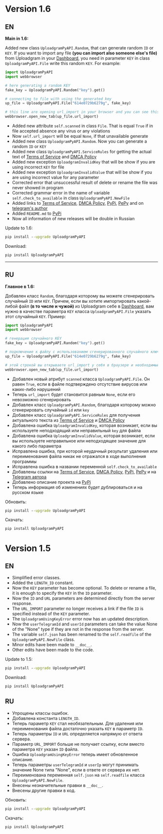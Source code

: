 # Version 1.6
## EN
**Main in 1.6:**

Added new class `UploadgramPyAPI.Random`, that can generate random `ID` or `KEY`. If you want to import any file **(you can import also someone else's file)** from Uploadgram in your [Dashboard]("https://uploadgram.me/upload/#/"), you need in parameter `KEY` in class `UploadgramPyAPI.File` write this random `KEY`. For example:
```py
import UploadgramPyAPI
import webbrowser

# here generating a random KEY
fake_key = UploadgramPyAPI.Random("key").get()

# connecting to file with using the generated key 
up_file = UploadgramPyAPI.File("614e0729b6279g", fake_key)

# this line are opening url_import in your browser and you can see this file in Dashboard
webbrowser.open_new_tab(up_file.url_import)
```

- Added new attribute `self.scanned` in class `File`. That is equal `True` if in file accepted absence any virus or any violations
- Now `self.url_import` will be equal `None`, if that unavailable generate
- Added new class `UploadgramPyAPI.Random`. Now you can generate a random `ID` or `KEY`
- Added new class `UploadgramPyAPI.ServiceRules` for getting the actual text of [Terms of Service](https://uploadgram.me/terms.html) and [DMCA Policy](https://uploadgram.me/dmca.html)
- Added new exception `UploadgramInvalidKey` that will be show if you are using incorrect `KEY` for file
- Added new exception `UploadgramInvalidValue` that will be show if you are using incorrect value for any parameter
- Corrected error that unsuccessful result of delete or rename the file was never showed in program
- Corrected grammar error in the name of variable `self.check_to_available` in class `UploadgramPyAPI.NewFile`
- Added links to [Terms of Service](https://uploadgram.me/terms.html), [DMCA Policy](https://uploadgram.me/dmca.html), [PyPi](https://pypi.org/project/uploadgrampyapi/), [PePy](https://pepy.tech/project/UploadgramPyAPI) and on [telegram's author](https://t.me/tankalxat34)
- Added `README.md` to [PyPi](https://pypi.org/project/uploadgrampyapi/)
- Now all information of new releases will be double in Russian

Update to 1.6:
```bat
pip install --upgrade UploadgramPyAPI
```

Download:
```bat
pip install UploadgramPyAPI
```

_______________________________
## RU

**Главное в 1.6:**

Добавлен класс `Random`, благодаря которому вы можете сгенерировать случайный `ID` или `KEY`. Причем, если вы хотите импортировать какой-либой файл **(в то числе и чужой)** из Uploadgram себе в [Dashboard]("https://uploadgram.me/upload/#/"), вам нужно в качестве параметра `KEY` класса `UploadgramPyAPI.File` указать этот случайный `KEY`. Пример:
```py
import UploadgramPyAPI
import webbrowser

# генерация случайного KEY
fake_key = UploadgramPyAPI.Random("key").get()

# подключение к файлу с использованием сгенерированного случайного ключа 
up_file = UploadgramPyAPI.File("614e0729b6279g", fake_key)

# этой строкой вы открываете url_import у себя в браузере и необходимый файл появится у вас в Dashboard
webbrowser.open_new_tab(up_file.url_import)
```

- Добавлен новый атрибут `scanned` класса `UploadgramPyAPI.File`. Он равен `True`, если в файле подтверждено отсутствие вирусов или каких-либо нарушений
- Теперь `url_import` будет становится равным `None`, если его невозможно сгенерировать
- Добавлен класс `UploadgramPyAPI.Random`, благодаря которому можно сгенерировать случайный `id` или `key`
- Добавлен класс `UploadgramPyAPI.ServiceRules` для получения актуального текста из [Terms of Service](https://uploadgram.me/terms.html) и [DMCA Policy](https://uploadgram.me/dmca.html)
- Добавлена ошибка `UploadgramInvalidKey`, которая возникает, если вы используете неподходящий или неправильный `key` для файла
- Добавлена ошибка `UploadgramInvalidValue`, которая возникает, если вы используете неправильное или неподходящее значение для какого либо параметра
- Исправлена ошибка, при которой неудачный результат удаления или переименования файла никак не отражался в ходе выполнения программы
- Исправлена ошибка в названии переменной `self.check_to_available`
- Добавлены ссылки на [Terms of Service](https://uploadgram.me/terms.html), [DMCA Policy](https://uploadgram.me/dmca.html), [PyPi](https://pypi.org/project/uploadgrampyapi/), [PePy](https://pepy.tech/project/UploadgramPyAPI) и на [Telegram автора](https://t.me/tankalxat34)
- Добавлено описание проекта на [PyPi](https://pypi.org/project/uploadgrampyapi/)
- Теперь информация об изменениях будет дублироваться и на русском языке

Обновить:
```bat
pip install --upgrade UploadgramPyAPI
```

Скачать:
```bat
pip install UploadgramPyAPI
```

# Version 1.5
## EN
- Simplified error classes.
- Added the `LENGTH_ID` constant.
- Now the `KEY` parameter has become optional. To delete or rename a file, it is enough to specify the `KEY` in the `ID` parameter.
- Now the `ID` and `URL` parameters are determined directly from the server response.
- The `URL_IMPORT` parameter no longer receives a link if the file `ID` is specified instead of the `KEY` parameter.
- The `UploadgramUsingKeyError` error now has an updated description.
- Now the `userTelegramId` and `userId` parameters can take the value None of the "None" type if they are not in the response from the server.
- The variable `self.json` has been renamed to the `self.readfile` of the `UploadgramPyAPI.NewFile` class.
- Minor edits have been made to `__doc__`.
- Other edits have been made to the code. 

Update to 1.5:
```bat
pip install --upgrade UploadgramPyAPI
```

Download:
```bat
pip install UploadgramPyAPI
```
## RU
- Упрощены классы ошибок.
- Добавлена константа `LENGTH_ID`.
- Теперь параметр `KEY` стал необязательным. Для удаления или переименования файла достаточно указать `KEY` в параметр `ID`.
- Теперь параметры `ID` и `URL` определяется напрямую от ответа сервера.
- Параметр `URL_IMPORT` больше не получает ссылку, если вместо параметра `KEY` указан `ID` файла.
- Ошибка `UploadgramUsingKeyError` теперь имеет обновленное описание.
- Теперь параметры `userTelegramId` и `userIp` могут принимать значение None типа "None", если в ответе от сервера их нет.
- Переименована переменная `self.json` на `self.readfile` класса `UploadgramPyAPI.NewFile`.
- Внесены незначительные правки в `__doc__`.
- Внесены другие правки в код.


Обновить:
```bat
pip install --upgrade UploadgramPyAPI
```

Скачать:
```bat
pip install UploadgramPyAPI
```